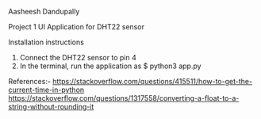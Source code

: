 Aasheesh Dandupally

Project 1 UI Application for DHT22 sensor

Installation instructions
1) Connect the DHT22 sensor to pin 4
2) In the terminal, run the application as
$ python3 app.py


References:-
https://stackoverflow.com/questions/415511/how-to-get-the-current-time-in-python
https://stackoverflow.com/questions/1317558/converting-a-float-to-a-string-without-rounding-it